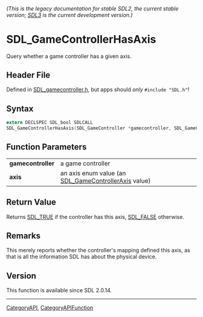 ###### (This is the legacy documentation for stable SDL2, the current stable version; [SDL3](https://wiki.libsdl.org/SDL3/) is the current development version.)
# SDL_GameControllerHasAxis

Query whether a game controller has a given axis.

## Header File

Defined in [SDL_gamecontroller.h](https://github.com/libsdl-org/SDL/blob/SDL2/include/SDL_gamecontroller.h), but apps should _only_ `#include "SDL.h"`!

## Syntax

```c
extern DECLSPEC SDL_bool SDLCALL
SDL_GameControllerHasAxis(SDL_GameController *gamecontroller, SDL_GameControllerAxis axis);

```

## Function Parameters

|                        |                                                                                |
| ---------------------- | ------------------------------------------------------------------------------ |
| **gamecontroller**     | a game controller                                                              |
| **axis**               | an axis enum value (an [SDL_GameControllerAxis](SDL_GameControllerAxis) value) |

## Return Value

Returns [SDL_TRUE](SDL_TRUE) if the controller has this axis,
[SDL_FALSE](SDL_FALSE) otherwise.

## Remarks

This merely reports whether the controller's mapping defined this axis, as
that is all the information SDL has about the physical device.

## Version

This function is available since SDL 2.0.14.

----
[CategoryAPI](CategoryAPI), [CategoryAPIFunction](CategoryAPIFunction)

